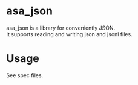 

# asa_json

asa_json is a library for conveniently JSON.  
It supports reading and writing json and jsonl files.

# Usage

See spec files.